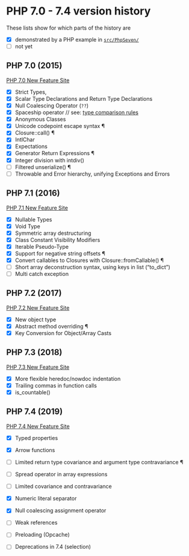 # PHP 7.0 - 7.4 version history

These lists show for which parts of the history are 

 - [x] demonstrated by a PHP example in [```src/PhpSeven/```](../src/PhpSeven)
 - [ ] not yet 

 ## PHP 7.0 (2015)

[PHP 7.0 New Feature Site](https://www.php.net/manual/en/migration70.new-features.php)

 - [x] Strict Types, 
 - [x] Scalar Type Declarations and Return Type Declarations
 - [x] Null Coalescing Operator (```??```)
 - [x] Spaceship operator // see: [type comparison rules](https://www.php.net/manual/en/types.comparisons.php)
 - [x] Anonymous Classes
 - [x] Unicode codepoint escape syntax ¶
 - [x] Closure::call() ¶
 - [x] IntlChar 
 - [x] Expectations
 - [x] Generator Return Expressions ¶
 - [x] Integer division with intdiv() 
 - [ ] Filtered unserialize() ¶
 - [ ] Throwable and Error hierarchy, unifying Exceptions and Errors

 ## PHP 7.1 (2016)

[PHP 7.1 New Feature Site](https://www.php.net/manual/en/migration71.new-features.php)

 - [x] Nullable Types
 - [x] Void Type
 - [x] Symmetric array destructuring 
 - [x] Class Constant Visibility Modifiers
 - [x] Iterable Pseudo-Type
 - [x] Support for negative string offsets ¶
 - [x] Convert callables to Closures with Closure::fromCallable() ¶
 - [ ] Short array deconstruction syntax, using keys in list (“to_dict”)
 - [ ] Multi catch exception

 ## PHP 7.2 (2017)

[PHP 7.2 New Feature Site](https://www.php.net/manual/en/migration72.new-features.php)

 - [x] New object type 
 - [x] Abstract method overriding ¶
 - [x] Key Conversion for Object/Array Casts

 ## PHP 7.3 (2018)

[PHP 7.3 New Feature Site](https://www.php.net/manual/en/migration73.new-features.php)

 - [x] More flexible heredoc/nowdoc indentation
 - [x] Trailing commas in function calls
 - [x] is_countable()
 
 ## PHP 7.4 (2019)

[PHP 7.4 New Feature Site](https://www.php.net/manual/en/migration74.new-features.php)

 - [x] Typed properties
 - [x] Arrow functions
 - [ ] Limited return type covariance and argument type contravariance ¶
 - [ ] Spread operator in array expressions
 - [ ] Limited covariance and contravariance
 - [x] Numeric literal separator
 - [x] Null coalescing assignment operator
 - [ ] Weak references
 - [ ] Preloading (Opcache)
 - [ ] Deprecations in 7.4 (selection)

